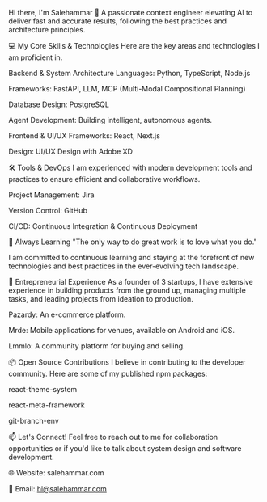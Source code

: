 Hi there, I'm Salehammar 👋
A passionate context engineer elevating AI to deliver fast and accurate results, following the best practices and architecture principles.

💻 My Core Skills & Technologies
Here are the key areas and technologies I am proficient in.

Backend & System Architecture
Languages: Python, TypeScript, Node.js

Frameworks: FastAPI, LLM, MCP (Multi-Modal Compositional Planning)

Database Design: PostgreSQL

Agent Development: Building intelligent, autonomous agents.

Frontend & UI/UX
Frameworks: React, Next.js

Design: UI/UX Design with Adobe XD

🛠️ Tools & DevOps
I am experienced with modern development tools and practices to ensure efficient and collaborative workflows.

Project Management: Jira

Version Control: GitHub

CI/CD: Continuous Integration & Continuous Deployment

🌱 Always Learning
"The only way to do great work is to love what you do."

I am committed to continuous learning and staying at the forefront of new technologies and best practices in the ever-evolving tech landscape.

🚀 Entrepreneurial Experience
As a founder of 3 startups, I have extensive experience in building products from the ground up, managing multiple tasks, and leading projects from ideation to production.

Pazardy: An e-commerce platform.

Mrde: Mobile applications for venues, available on Android and iOS.

Lmmlo: A community platform for buying and selling.

📦 Open Source Contributions
I believe in contributing to the developer community. Here are some of my published npm packages:

react-theme-system

react-meta-framework

git-branch-env

📫 Let's Connect!
Feel free to reach out to me for collaboration opportunities or if you'd like to talk about system design and software development.

🌐 Website: salehammar.com

📧 Email: hi@salehammar.com
